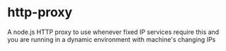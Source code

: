 # http-proxy
A node.js HTTP proxy to use whenever fixed IP services require this and you are running in a dynamic environment with machine's changing IPs
